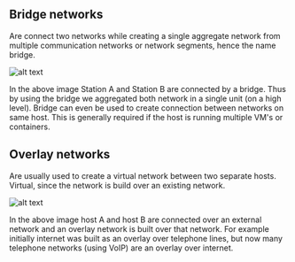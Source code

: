

## Bridge networks 
 Are connect two networks while creating a single aggregate network from multiple communication networks or network segments, hence the name bridge.


![alt text](https://github.com/amitatha82/dockerlabs/blob/master/beginners/images/bridge.png)

In the above image Station A and Station B are connected by a bridge. Thus by using the bridge we aggregated both network in a single unit (on a high level). Bridge can even be used to create connection between networks on same host. This is generally required if the host is running multiple VM's or containers.

## Overlay networks 

Are usually used to create a virtual network between two separate hosts. Virtual, since the network is build over an existing network.

![alt text](https://github.com/amitatha82/dockerlabs/blob/master/beginners/images/overlay.png)

In the above image host A and host B are connected over an external network and an overlay network is built over that network. For example initially internet was built as an overlay over telephone lines, but now many telephone networks (using VoIP) are an overlay over internet.
